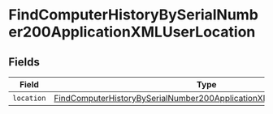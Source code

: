 # FindComputerHistoryBySerialNumber200ApplicationXMLUserLocation


## Fields

| Field                                                                                                                                                                       | Type                                                                                                                                                                        | Required                                                                                                                                                                    | Description                                                                                                                                                                 |
| --------------------------------------------------------------------------------------------------------------------------------------------------------------------------- | --------------------------------------------------------------------------------------------------------------------------------------------------------------------------- | --------------------------------------------------------------------------------------------------------------------------------------------------------------------------- | --------------------------------------------------------------------------------------------------------------------------------------------------------------------------- |
| `location`                                                                                                                                                                  | [FindComputerHistoryBySerialNumber200ApplicationXMLUserLocationLocation](../../models/operations/findcomputerhistorybyserialnumber200applicationxmluserlocationlocation.md) | :heavy_minus_sign:                                                                                                                                                          | N/A                                                                                                                                                                         |